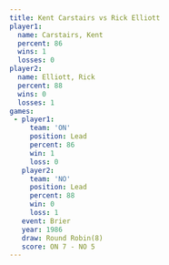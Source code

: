 ```yaml
---
title: Kent Carstairs vs Rick Elliott
player1:               
  name: Carstairs, Kent
  percent: 86          
  wins: 1              
  losses: 0            
player2:               
  name: Elliott, Rick  
  percent: 88          
  wins: 0              
  losses: 1            
games:
 - player1:        
     team: 'ON'    
     position: Lead
     percent: 86   
     win: 1        
     loss: 0       
   player2:        
     team: 'NO'    
     position: Lead
     percent: 88   
     win: 0        
     loss: 1       
   event: Brier        
   year: 1986          
   draw: Round Robin(8)
   score: ON 7 - NO 5  
---
```

